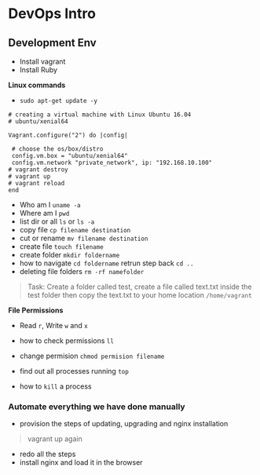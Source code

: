 # DevOps Intro
## Development Env

- Install vagrant
- Install Ruby


**Linux commands**
- `sudo apt-get update -y`
```
# creating a virtual machine with Linux Ubuntu 16.04
# ubuntu/xenial64

Vagrant.configure("2") do |config|

 # choose the os/box/distro
 config.vm.box = "ubuntu/xenial64"
 config.vm.network "private_network", ip: "192.168.10.100"  
# vagrant destroy
# vagrant up
# vagrant reload
end
```
- Who am I `uname -a`
- Where am I `pwd`
- list dir or all `ls` or `ls -a`
- copy file `cp filename destination`
- cut or rename `mv filename destination`
- create file `touch filename`
- create folder `mkdir foldername`
- how to navigate `cd foldername` retrun step back `cd ..`
- deleting file folders `rm -rf namefolder`

> Task: Create a folder called test, create a file called text.txt inside the test folder then copy the text.txt to your home location `/home/vagrant`

**File Permissions**
- Read `r`, Write `w` and `x`
- how to check permissions `ll`
- change permision `chmod permision filename`

- find out all processes running `top`
- how to `kill` a process 

### Automate everything we have done manually
- provision the steps of updating, upgrading and nginx installation
  
> vagrant up again
- redo all the steps 
- install nginx and load it in the browser 



